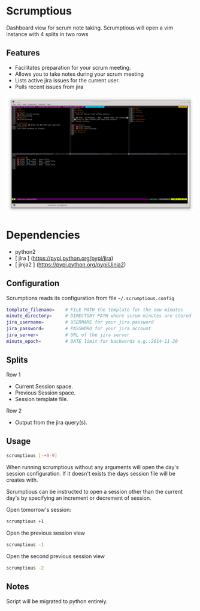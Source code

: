 # Scrumptious
Dashboard view for scrum note taking.
Scrumptious will open a vim instance with 4 splits in two rows

## Features

* Facilitates preparation for your scrum meeting.
* Allows you to take notes during your scrum meeting
* Lists active jira issues for the current user.
* Pulls recent issues from jira

![scrumptious screenshot](https://raw.githubusercontent.com/ccolorado/scrumptious/master/assets/scrumptious_screenshot.png)
# Dependencies

* python2
* [ jira ] (https://pypi.python.org/pypi/jira)
* [ jinja2 ] (https://pypi.python.org/pypi/Jinja2)

## Configuration
Scrumptions reads its configuration from file `~/.scrumptious.config`

```bash
template_filename=    # FILE PATH the template for the new minutes
minute_directory=     # DIRECTORY PATH where scrum minutes are stored
jira_username=        # USERNAME for your jira password
jira_password=        # PASSWORD for your jira account
jira_server=          # URL of the jira server
minute_epoch=         # DATE limit for backwards e.g.:2014-11-20
```

## Splits
Row 1
- Current Session space.
- Previous Session space.
- Session template file.

Row 2
- Output from the jira query(s).

## Usage

```bash
scrumptious [-+0-9]
```

When running scrumptious without any arguments will open the day's session
configuration. If it doesn't exists the days session file will be creates with.

Scrumptious can be instructed to open a session other than the current day's by
specifying an increment or decrement of session.

Open tomorrow's session:

```bash
scrumptious +1
```

Open the previous session view

```bash
scrumptious -1
```

Open the second previous session view

```bash
scrumptious -2
```

## Notes
Script will be migrated to python entirely.
